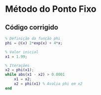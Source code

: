 # Método do Ponto Fixo

## Código corrigido
```matlab
% Definição da função phi
phi = @(x) 2*exp(x) + 4*x;

% Valor inicial
x1 = 1.99;

% Iterações
x2 = phi(x1);
while abs(x1 - x2) > 0.0001
    x1 = x2;
    x2 = phi(x1) % Avalia phi em x2
end
```

